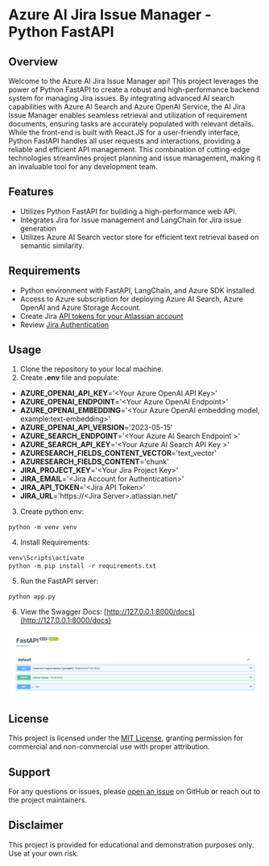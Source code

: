 # Azure AI Jira Issue Manager - Python FastAPI


## Overview
Welcome to the Azure AI Jira Issue Manager api! This project leverages the power of Python FastAPI to create a robust and high-performance backend system for managing Jira issues. By integrating advanced AI search capabilities with Azure AI Search and Azure OpenAI Service, the AI Jira Issue Manager enables seamless retrieval and utilization of requirement documents, ensuring tasks are accurately populated with relevant details. While the front-end is built with React.JS for a user-friendly interface, Python FastAPI handles all user requests and interactions, providing a reliable and efficient API management. This combination of cutting-edge technologies streamlines project planning and issue management, making it an invaluable tool for any development team.

## Features
- Utilizes Python FastAPI for building a high-performance web API.
- Integrates Jira for Issue management and LangChain for Jira issue generation
- Utilizes Azure AI Search vector store for efficient text retrieval based on semantic similarity.

## Requirements
- Python environment with FastAPI, LangChain, and Azure SDK installed.
- Access to Azure subscription for deploying Azure AI Search, Azure OpenAI and Azure Storage Account.
- Create Jira [API tokens for your Atlassian account](https://support.atlassian.com/atlassian-account/docs/manage-api-tokens-for-your-atlassian-account/)
- Review [Jira Authentication](https://jira.readthedocs.io/examples.html#authentication)


## Usage
1. Clone the repository to your local machine.
2. Create **.env** file and populate:

- **AZURE_OPENAI_API_KEY**='\<Your Azure OpenAI API Key\>'
- **AZURE_OPENAI_ENDPOINT**='\<Your Azure OpenAI Endpoint\>'
- **AZURE_OPENAI_EMBEDDING**='\<Your Azure OpenAI embedding model, example:text-embedding\>'
- **AZURE_OPENAI_API_VERSION**='2023-05-15'
- **AZURE_SEARCH_ENDPOINT**='\<Your Azure AI Search Endpoint \>'
- **AZURE_SEARCH_API_KEY**='\<Your Azure AI Search API Key \>'
- **AZURESEARCH_FIELDS_CONTENT_VECTOR**='text_vector'
- **AZURESEARCH_FIELDS_CONTENT**='chunk'
- **JIRA_PROJECT_KEY**='\<Your Jira Project Key\>'
- **JIRA_EMAIL**='\<Jira Account for Authentication\>'
- **JIRA_API_TOKEN**='\<Jira API Token\>'
- **JIRA_URL**='https://\<Jira Server\>.atlassian.net/'

3. Create python env: 
```
python -m venv venv
```
4. Install Requirements:
```
venv\Scripts\activate
python -m pip install -r requirements.txt
```
5. Run the FastAPI server:
```
python app.py
```
6. View the Swagger Docs: [http://127.0.0.1:8000/docs](http://127.0.0.1:8000/docs)

![fastapi docs](../images/fastapi_docs.PNG)

## License
This project is licensed under the [MIT License](../MIT.md), granting permission for commercial and non-commercial use with proper attribution.

## Support
For any questions or issues, please [open an issue](https://github.com/jonathanscholtes/LangChain-RAG-Pattern-with-AI-Search-Vector-Store-and-Jira/issues) on GitHub or reach out to the project maintainers.

## Disclaimer
This project is provided for educational and demonstration purposes only. Use at your own risk.